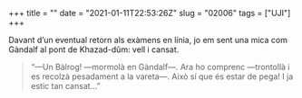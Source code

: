 +++
title = ""
date = "2021-01-11T22:53:26Z"
slug = "02006"
tags = ["UJI"]
+++

Davant d’un eventual retorn als exàmens en línia, jo em sent una mica com Gàndalf al pont de Khazad-dûm: vell i cansat.

> “—Un Bàlrog! —mormolà en Gàndalf—. Ara ho comprenc —trontollà i es recolzà pesadament a la vareta—. Això sí que és estar de pega! I ja estic tan cansat…”

